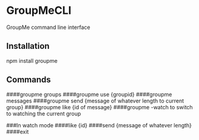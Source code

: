 # GroupMeCLI
GroupMe command line interface
## Installation
npm install groupme
## Commands
####groupme groups
####groupme use {groupid}
####groupme messages
####groupme send {message of whatever length to current group}
####groupme like {id of message}
####groupme -watch 
to switch to watching the current group

###In watch mode
####like {id}
####send {message of whatever length}
####exit
